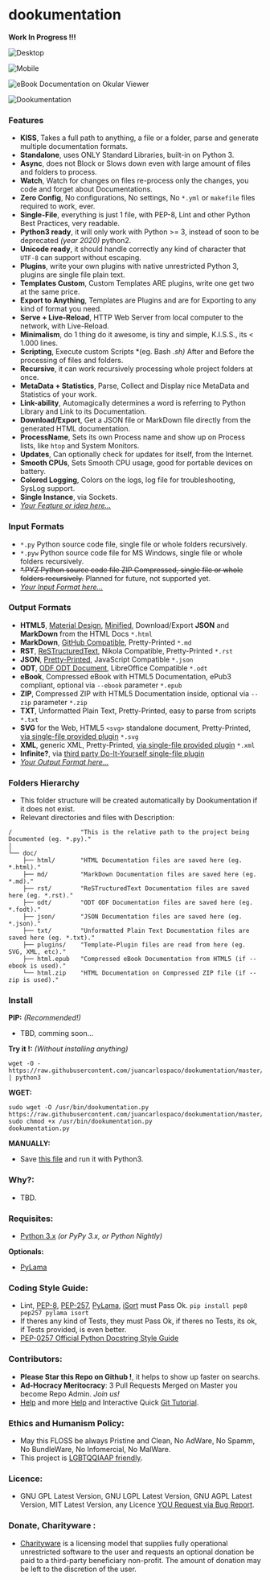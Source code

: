 # dookumentation


**Work In Progress !!!**


![Desktop](https://lh5.googleusercontent.com/-tORGiVrBQJ8/ViRI8yOURvI/AAAAAAAALKU/y7fklCK0FQg/s0/temp.jpg "HTML5 Material Design Desktop Responsive")

![Mobile](https://lh3.googleusercontent.com/-NY1dYAmLezk/Vhne9A8gQkI/AAAAAAAALFA/FAc5VNF2y5M/s0/15%2B-%2B1 "HTML5 Material Design Mobile Responsive")

![eBook Documentation on Okular Viewer](https://lh6.googleusercontent.com/-aI9SIUzt23E/ViHcqejiISI/AAAAAAAALIg/kefIUyBNllY/s0/temp.jpg "eBook Documentation on Okular Viewer")

![Dookumentation](https://lh5.googleusercontent.com/-hNeMwFV_QBs/ViRgw6-HmnI/AAAAAAAALLI/ZxdWgFdet8Q/s0/temp.jpg "Dookumentation")


### Features

- **KISS**, Takes a full path to anything, a file or a folder, parse and generate multiple documentation formats.
- **Standalone**, uses ONLY Standard Libraries, built-in on Python 3.
- **Async**, does not Block or Slows down even with large amount of files and folders to process.
- **Watch**, Watch for changes on files re-process only the changes, you code and forget about Documentations.
- **Zero Config**, No configurations, No settings, No `*.yml` or `makefile` files required to work, ever.
- **Single-File**, everything is just 1 file, with PEP-8, Lint and other Python Best Practices, very readable.
- **Python3 ready**, it will only work with Python >= 3, instead of soon to be deprecated *(year 2020)* python2.
- **Unicode ready**, it should handle correctly any kind of character that `UTF-8` can support without escaping.
- **Plugins**, write your own plugins with native unrestricted Python 3, plugins are single file plain text.
- **Templates Custom**, Custom Templates ARE plugins, write one get two at the same price.
- **Export to Anything**, Templates are Plugins and are for Exporting to any kind of format you need.
- **Serve + Live-Reload**, HTTP Web Server from local computer to the network, with Live-Reload.
- **Minimalism**, do 1 thing do it awesome, is tiny and simple, K.I.S.S., its < 1.000 lines.
- **Scripting**, Execute custom Scripts *(eg. Bash *.sh)* After and Before the processing of files and folders.
- **Recursive**, it can work recursively processing whole project folders at once.
- **MetaData + Statistics**, Parse, Collect and Display nice MetaData and Statistics of your work.
- **Link-ability**, Automagically determines a word is referring to Python Library and Link to its Documentation.
- **Download/Export**, Get a JSON file or MarkDown file directly from the generated HTML documentation.
- **ProcessName**, Sets its own Process name and show up on Process lists, like `htop` and System Monitors.
- **Updates**, Can optionally check for updates for itself, from the Internet.
- **Smooth CPUs**, Sets Smooth CPU usage, good for portable devices on battery.
- **Colored Logging**, Colors on the logs, log file for troubleshooting, SysLog support.
- **Single Instance**, via Sockets.
- [*Your Feature or idea here...*](https://github.com/juancarlospaco/dookumentation/pulls "Send new Features")


### Input Formats

- `*.py` Python source code file, single file or whole folders recursively.
- `*.pyw` Python source code file for MS Windows, single file or whole folders recursively.
- ~~*.PYZ Python source code file ZIP Compressed, single file or whole folders recursively.~~ Planned for future, not supported yet.
- [*Your Input Format here...*](https://github.com/juancarlospaco/dookumentation/pulls "Send new Input Formats")


### Output Formats

- **HTML5**, [Material Design](http://www.getmdl.io "Material Design"), [Minified](https://github.com/juancarlospaco/css-html-js-minify#css-html-js-minify "Im Author of an HTML, CSS, JS minifier"), Download/Export **JSON** and **MarkDown** from the HTML Docs `*.html`
- **MarkDown**, [GitHub Compatible](https://help.github.com/articles/github-flavored-markdown "GitHub Flavored Markdown"), Pretty-Printed `*.md`
- **RST**, [ReSTructuredText](http://docutils.sourceforge.net/rst.html "ReSTructuredText Home Page"), Nikola Compatible, Pretty-Printed `*.rst`
- **JSON**, [Pretty-Printed](https://gist.github.com/juancarlospaco/358bcefc7df07bdc6b80#gistcomment-1573844 "Gist used to Pretty-Print the JSON"), JavaScript Compatible `*.json`
- **ODT**, [ODF ODT Document](https://en.wikipedia.org/wiki/OpenDocument "Open Standard Documentation ODF"), LibreOffice Compatible `*.odt`
- **eBook**, Compressed eBook with HTML5 Documentation, ePub3 compliant, optional via `--ebook` parameter `*.epub`
- **ZIP**, Compressed ZIP with HTML5 Documentation inside, optional via `--zip` parameter `*.zip`
- **TXT**, Unformatted Plain Text, Pretty-Printed, easy to parse from scripts `*.txt`
- **SVG** for the Web, HTML5 `<svg>` standalone document, Pretty-Printed, [via single-file provided plugin](https://github.com/juancarlospaco/dookumentation/blob/master/plugins/template.svg "SVG Template-Plugin") `*.svg`
- **XML**, generic XML, Pretty-Printed, [via single-file provided plugin](https://github.com/juancarlospaco/dookumentation/blob/master/plugins/template.xml "XML Template-Plugin") `*.xml`
- **Infinite?**, via [third party Do-It-Yourself single-file plugin](https://gist.github.com/juancarlospaco/97a6a09d64b190a630ad#gistcomment-1576482 "Write 1 file, export 1 new format !")
- [*Your Output Format here...*](https://github.com/juancarlospaco/dookumentation/pulls "Send new Output Formats by sending your Plugins")


### Folders Hierarchy 

- This folder structure will be created automatically by Dookumentation if it does not exist.
- Relevant directories and files with Description:

```
/                   "This is the relative path to the project being Documented (eg. *.py)."
│
└── doc/
    ├── html/       "HTML Documentation files are saved here (eg. *.html)."
    ├── md/         "MarkDown Documentation files are saved here (eg. *.md)."
    ├── rst/        "ReSTructuredText Documentation files are saved here (eg. *.rst)."
    ├── odt/        "ODT ODF Documentation files are saved here (eg. *.fodt)."
    ├── json/       "JSON Documentation files are saved here (eg. *.json)."
    ├── txt/        "Unformatted Plain Text Documentation files are saved here (eg. *.txt)."
    ├── plugins/    "Template-Plugin files are read from here (eg. SVG, XML, etc)."
    ├── html.epub   "Compressed eBook Documentation from HTML5 (if --ebook is used)."
    └── html.zip    "HTML Documentation on Compressed ZIP file (if --zip is used)."
```


### Install
**PIP:** *(Recommended!)*
- TBD, comming soon...

**Try it !:** *(Without installing anything)*
```
wget -O - https://raw.githubusercontent.com/juancarlospaco/dookumentation/master/dookumentation.py | python3
```

**WGET:**
```
sudo wget -O /usr/bin/dookumentation.py https://raw.githubusercontent.com/juancarlospaco/dookumentation/master/dookumentation.py
sudo chmod +x /usr/bin/dookumentation.py
dookumentation.py
```

**MANUALLY:**

- Save [this file](https://raw.githubusercontent.com/juancarlospaco/dookumentation/master/dookumentation.py) and run it with Python3.


### Why?:

- TBD.


### Requisites:

- [Python 3.x](https://www.python.org "Python Homepage") *(or PyPy 3.x, or Python Nightly)*

**Optionals:**

- [PyLama](https://github.com/klen/pylama#-pylama)


### Coding Style Guide:

- Lint, [PEP-8](https://www.python.org/dev/peps/pep-0008), [PEP-257](https://www.python.org/dev/peps/pep-0257), [PyLama](https://github.com/klen/pylama#-pylama), [iSort](https://github.com/timothycrosley/isort) must Pass Ok. `pip install pep8 pep257 pylama isort`
- If theres any kind of Tests, they must Pass Ok, if theres no Tests, its ok, if Tests provided, is even better.
- [PEP-0257 Official Python Docstring Style Guide](https://www.python.org/dev/peps/pep-0257/)


### Contributors:

- **Please Star this Repo on Github !**, it helps to show up faster on searchs.
- **Ad-Hocracy Meritocracy**: 3 Pull Requests Merged on Master you become Repo Admin. *Join us!*
- [Help](https://help.github.com/articles/using-pull-requests) and more [Help](https://help.github.com/articles/fork-a-repo) and Interactive Quick [Git Tutorial](https://try.github.io).


### Ethics and Humanism Policy:
- May this FLOSS be always Pristine and Clean, No AdWare, No Spamm, No BundleWare, No Infomercial, No MalWare.
- This project is [LGBTQQIAAP friendly](http://www.urbandictionary.com/define.php?term=LGBTQQIAAP "Whats LGBTQQIAAP").


### Licence:

- GNU GPL Latest Version, GNU LGPL Latest Version, GNU AGPL Latest Version, MIT Latest Version, any Licence [YOU Request via Bug Report](https://github.com/juancarlospaco/dookumentation/issues/new).


### Donate, Charityware :

- [Charityware](https://en.wikipedia.org/wiki/Donationware) is a licensing model that supplies fully operational unrestricted software to the user and requests an optional donation be paid to a third-party beneficiary non-profit. The amount of donation may be left to the discretion of the user.
